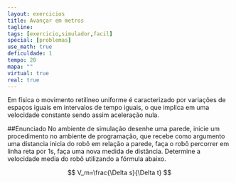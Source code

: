 ```yaml
---
layout: exercicios
title: Avançar em metros
tagline:
tags: [exercicio,simulador,facil]
special: [problemas]
use_math: true
deficuldade: 1
tempo: 20
mapa: ""
virtual: true
real: true
---
```


Em física o movimento retilíneo uniforme é caracterizado por variações de espaços iguais em intervalos de tempo iguais, o que implica em uma velocidade constante sendo assim  aceleração  nula.

##Enunciado
No ambiente de simulação desenhe uma parede, inicie um procedimento no ambiente de programação, que recebe como argumento uma distancia inicia do robô em  relação a parede, faça o robô percorrer em linha reta por 1s, faça uma nova medida de  distância. Determine a velocidade media do robô utilizando a fórmula abaixo.

$$ V_m=\frac{\Delta s}{\Delta t} $$

